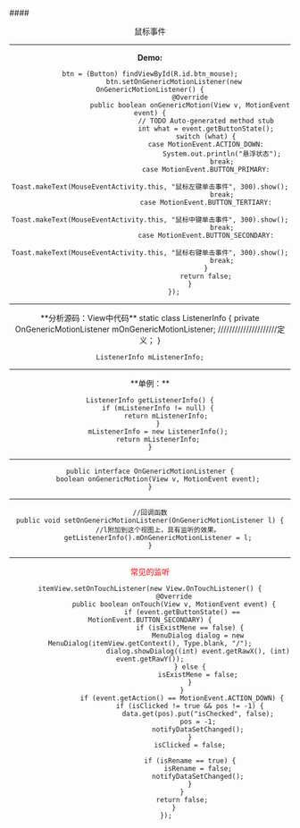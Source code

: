 ####<center>鼠标事件
***
**Demo:**

    btn = (Button) findViewById(R.id.btn_mouse);
                btn.setOnGenericMotionListener(new OnGenericMotionListener() {
                        @Override
                        public boolean onGenericMotion(View v, MotionEvent event) {
                                // TODO Auto-generated method stub
                                int what = event.getButtonState();
                                switch (what) {
                                case MotionEvent.ACTION_DOWN:
                                        System.out.println("悬浮状态");
                                        break;
                                case MotionEvent.BUTTON_PRIMARY:
                                        Toast.makeText(MouseEventActivity.this, "鼠标左键单击事件", 300).show();
                                        break;
                                case MotionEvent.BUTTON_TERTIARY:
                                        Toast.makeText(MouseEventActivity.this, "鼠标中键单击事件", 300).show();
                                        break;
                                case MotionEvent.BUTTON_SECONDARY:
                                        Toast.makeText(MouseEventActivity.this, "鼠标右键单击事件", 300).show();
                                        break;
                                }
                                return false;
                        }
                });


<hr>
**分析源码：View中代码**
    static class ListenerInfo {
        private OnGenericMotionListener mOnGenericMotionListener;   /////////////////////定义；
    }

    ListenerInfo mListenerInfo;
<hr>
**单例：**

    ListenerInfo getListenerInfo() {
        if (mListenerInfo != null) {
            return mListenerInfo;
        }
        mListenerInfo = new ListenerInfo();
        return mListenerInfo;
    }
<hr>

    public interface OnGenericMotionListener {
        boolean onGenericMotion(View v, MotionEvent event);
    }
<hr>

    //回调函数
    public void setOnGenericMotionListener(OnGenericMotionListener l) {
        //l附加到这个视图上，具有监听的效果。
        getListenerInfo().mOnGenericMotionListener = l;
    }
***
<font color = 'red'>常见的监听</font>

    itemView.setOnTouchListener(new View.OnTouchListener() {
                @Override
                public boolean onTouch(View v, MotionEvent event) {
                    if (event.getButtonState() == MotionEvent.BUTTON_SECONDARY) {
                        if (isExistMene == false) {
                            MenuDialog dialog = new MenuDialog(itemView.getContext(), Type.blank, "/");
                            dialog.showDialog((int) event.getRawX(), (int) event.getRawY());
                        } else {
                            isExistMene = false;
                        }
                    }
                    if (event.getAction() == MotionEvent.ACTION_DOWN) {
                        if (isClicked != true && pos != -1) {
                            data.get(pos).put("isChecked", false);
                            pos = -1;
                            notifyDataSetChanged();
                        }
                        isClicked = false;

                        if (isRename == true) {
                            isRename = false;
                            notifyDataSetChanged();
                        }
                    }
                    return false;
                }
            });

